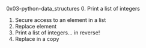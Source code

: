 0x03-python-data_structures
0. Print a list of integers
1. Secure access to an element in a list
2. Replace element
3. Print a list of integers... in reverse!
4. Replace in a copy
